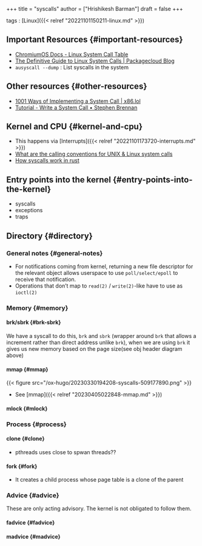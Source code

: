 +++
title = "syscalls"
author = ["Hrishikesh Barman"]
draft = false
+++

tags
: [Linux]({{< relref "20221101150211-linux.md" >}})


## Important Resources {#important-resources}

-   [ChromiumOS Docs - Linux System Call Table](https://chromium.googlesource.com/chromiumos/docs/+/HEAD/constants/syscalls.md#x86_64-64_bit)
-   [The Definitive Guide to Linux System Calls | Packagecloud Blog](https://blog.packagecloud.io/the-definitive-guide-to-linux-system-calls/)
-   `ausyscall --dump` : List syscalls in the system


## Other resources {#other-resources}

-   [1001 Ways of Implementing a System Call | x86.lol](https://x86.lol/generic/2019/07/04/kernel-entry.html)
-   [Tutorial - Write a System Call • Stephen Brennan](https://brennan.io/2016/11/14/kernel-dev-ep3/)


## Kernel and CPU {#kernel-and-cpu}

-   This happens via [Interrupts]({{< relref "20221101173720-interrupts.md" >}})
-   [What are the calling conventions for UNIX &amp; Linux system calls](https://stackoverflow.com/questions/2535989/what-are-the-calling-conventions-for-unix-linux-system-calls-and-user-space-f/2538212#2538212)
-   [How syscalls work in rust](https://www.reddit.com/r/rust/comments/n8iq0f/how_does_the_rust_standard_library_work/)


## Entry points into the kernel {#entry-points-into-the-kernel}

-   syscalls
-   exceptions
-   traps


## Directory {#directory}


### General notes {#general-notes}

-   For notifications coming from kernel, returning a new file descriptor for the relevant object allows userspace to use `poll/select/epoll` to receive that notification.
-   Operations that don’t map to `read(2)` / `write(2)`-like have to use as `ioctl(2)`


### Memory {#memory}


#### brk/sbrk {#brk-sbrk}

We have a syscall to do this, `brk` and `sbrk` (wrapper around `brk` that allows a increment rather than direct address unlike `brk`), when we are using `brk` it gives us new memory based on the page size(see obj header diagram above)


#### mmap {#mmap}

{{< figure src="/ox-hugo/20230330194208-syscalls-509177890.png" >}}

-   See [mmap]({{< relref "20230405022848-mmap.md" >}})


#### mlock {#mlock}


### Process {#process}


#### clone {#clone}

-   pthreads uses close to spwan threads??


#### fork {#fork}

-   It creates a child process whose page table is a clone of the parent


### Advice {#advice}

These are only acting advisory. The kernel is not obligated to follow them.


#### fadvice {#fadvice}


#### madvice {#madvice}
